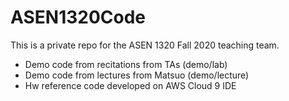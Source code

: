 # ASEN1320Code
This is a private repo for the ASEN 1320 Fall 2020 teaching team.

- Demo code from recitations from TAs (demo/lab)
- Demo code from lectures from Matsuo (demo/lecture) 
- Hw reference code developed on AWS Cloud 9 IDE 
